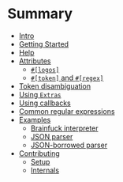 # Summary

+ [Intro](./intro.md)
+ [Getting Started](./getting-started.md)
+ [Help](./getting-help.md)
+ [Attributes](./attributes.md)
  + [`#[logos]`](./attributes/logos.md)
  + [`#[token]` and `#[regex]`](./attributes/token_and_regex.md)
+ [Token disambiguation](./token-disambiguation.md)
+ [Using `Extras`](./extras.md)
+ [Using callbacks](./callbacks.md)
+ [Common regular expressions](./common-regex.md)
+ [Examples](./examples.md)
  + [Brainfuck interpreter](./examples/brainfuck.md)
  + [JSON parser](./examples/json.md)
  + [JSON-borrowed parser](./examples/json_borrowed.md)
+ [Contributing](./contributing.md)
  + [Setup](./contributing/setup.md)
  + [Internals](./contributing/internals.md)
